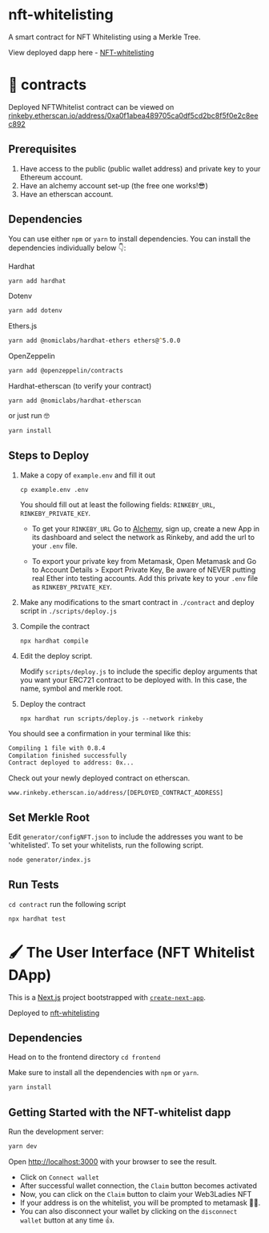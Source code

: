 # nft-whitelisting
A smart contract for NFT Whitelisting using a Merkle Tree.

View deployed dapp here - [NFT-whitelisting](https://nft-whitelisting-1.vercel.app/)

# 🧰 contracts
Deployed NFTWhitelist contract can be viewed on [rinkeby.etherscan.io/address/0xa0f1abea489705ca0df5cd2bc8f5f0e2c8eec892](https://rinkeby.etherscan.io/address/0xa0f1abea489705ca0df5cd2bc8f5f0e2c8eec892#code)

## Prerequisites
1. Have access to the public (public wallet address) and private key to your Ethereum account.
2. Have an alchemy account set-up (the free one works!😎)
3. Have an etherscan account.

## Dependencies
You can use either `npm` or  `yarn` to install dependencies. 
You can install the dependencies individually below 👇:

Hardhat
```zsh
yarn add hardhat
```

Dotenv
```zsh
yarn add dotenv
```

Ethers.js
```zsh
yarn add @nomiclabs/hardhat-ethers ethers@^5.0.0
```
OpenZeppelin
```zsh
yarn add @openzeppelin/contracts
```
Hardhat-etherscan (to verify your contract)
```
yarn add @nomiclabs/hardhat-etherscan
```

or just run 🤓

```zsh
yarn install
```

## Steps to Deploy
1. Make a copy of `example.env` and fill it out
    ```
    cp example.env .env
    ```
    You should fill out at least the following fields: `RINKEBY_URL`, `RINKEBY_PRIVATE_KEY`.

    - To get your `RINKEBY_URL`
        Go to [Alchemy](https://www.alchemyapi.io/), sign up, create a new App in its dashboard and select the network as Rinkeby, and add the url to your `.env` file.

    - To export your private key from Metamask, 
        Open Metamask and
        Go to Account Details > Export Private Key,
        Be aware of NEVER putting real Ether into testing accounts.
        Add this private key to your `.env` file as `RINKEBY_PRIVATE_KEY`.

2. Make any modifications to the smart contract in `./contract` and deploy script in `./scripts/deploy.js`

3. Compile the contract
    ```
    npx hardhat compile
    ```
4. Edit the deploy script.

    Modify `scripts/deploy.js` to include the specific deploy arguments that you want your ERC721 contract to be deployed with.
    In this case, the name, symbol and merkle root.
    
5. Deploy the contract
    ```
    npx hardhat run scripts/deploy.js --network rinkeby
    ```

You should see a confirmation in your terminal like this:
```zsh
Compiling 1 file with 0.8.4
Compilation finished successfully
Contract deployed to address: 0x...
```

Check out your newly deployed contract on etherscan.
```
www.rinkeby.etherscan.io/address/[DEPLOYED_CONTRACT_ADDRESS]
```

## Set Merkle Root
Edit `generator/configNFT.json` to include the addresses you want to be 'whitelisted'. To set your whitelists, run the following script.
```zsh
node generator/index.js
```

## Run Tests
`cd contract`
run the following script

```zsh
npx hardhat test
```


# 🖌️ The User Interface (NFT Whitelist DApp)
This is a [Next.js](https://nextjs.org/) project bootstrapped with [`create-next-app`](https://github.com/vercel/next.js/tree/canary/packages/create-next-app).

Deployed to [nft-whitelisting](https://nft-whitelisting-1.vercel.app/)

## Dependencies
Head on to the frontend directory
`cd frontend`

Make sure to install all the dependencies with `npm` or `yarn`.
```zsh
yarn install
```

## Getting Started with the NFT-whitelist dapp
Run the development server:

```zsh
yarn dev
```

Open [http://localhost:3000](http://localhost:3000) with your browser to see the result.

- Click on `Connect wallet` 
- After successful wallet connection, the `Claim` button becomes activated
- Now, you can click on the `Claim` button to claim your Web3Ladies NFT
- If your address is on the whitelist, you will be prompted to metamask 🎉🎁.
- You can also disconnect your wallet by clicking on the `disconnect wallet` button at any time 👍.


